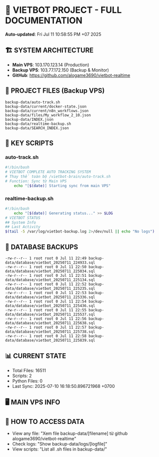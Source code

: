 # 🤖 VIETBOT PROJECT - FULL DOCUMENTATION
**Auto-updated**: Fri Jul 11 10:58:55 PM +07 2025

## 🏗️ SYSTEM ARCHITECTURE
- **Main VPS**: 103.170.123.14 (Production)
- **Backup VPS**: 103.77.172.150 (Backup & Monitor)
- **GitHub**: https://github.com/alogame3690/vietbot-realtime

## 📁 PROJECT FILES (Backup VPS)
```
backup-data/auto-track.sh
backup-data/current/docker-state.json
backup-data/current/n8n_workflows.json
backup-data/files/My_workflow_2_10.json
backup-data/INDEX.json
backup-data/realtime-backup.sh
backup-data/SEARCH_INDEX.json
```

## 🔧 KEY SCRIPTS
### auto-track.sh
```bash
#!/bin/bash
# VIETBOT COMPLETE AUTO TRACKING SYSTEM
# Thay thế toàn bộ /vietbot-brain/auto-track.sh
# Function: Sync từ Main VPS
    echo "[$(date)] Starting sync from main VPS"
```
### realtime-backup.sh
```bash
#!/bin/bash
    echo "[$(date)] Generating status..." >> $LOG
# VIETBOT STATUS
## System Info
## Last Activity
$(tail -5 /var/log/vietbot-backup.log 2>/dev/null || echo "No logs")
```

## 💾 DATABASE BACKUPS
```
-rw-r--r-- 1 root root 0 Jul 11 22:49 backup-data/database/vietbot_20250711_224933.sql
-rw-r--r-- 1 root root 0 Jul 11 22:50 backup-data/database/vietbot_20250711_225034.sql
-rw-r--r-- 1 root root 0 Jul 11 22:51 backup-data/database/vietbot_20250711_225134.sql
-rw-r--r-- 1 root root 0 Jul 11 22:52 backup-data/database/vietbot_20250711_225235.sql
-rw-r--r-- 1 root root 0 Jul 11 22:53 backup-data/database/vietbot_20250711_225336.sql
-rw-r--r-- 1 root root 0 Jul 11 22:54 backup-data/database/vietbot_20250711_225436.sql
-rw-r--r-- 1 root root 0 Jul 11 22:55 backup-data/database/vietbot_20250711_225537.sql
-rw-r--r-- 1 root root 0 Jul 11 22:56 backup-data/database/vietbot_20250711_225638.sql
-rw-r--r-- 1 root root 0 Jul 11 22:57 backup-data/database/vietbot_20250711_225738.sql
-rw-r--r-- 1 root root 0 Jul 11 22:58 backup-data/database/vietbot_20250711_225839.sql
```

## 📊 CURRENT STATE
- Total Files: 16511
- Scripts: 2
- Python Files: 0
- Last Sync: 2025-07-10 16:18:50.896721968 +0700

## 🖥️ MAIN VPS INFO


## 🚨 HOW TO ACCESS DATA
- View any file: "Xem file backup-data/[filename] từ github alogame3690/vietbot-realtime"
- Check logs: "Show backup-data/logs/[logfile]"
- View scripts: "List all .sh files in backup-data/"
